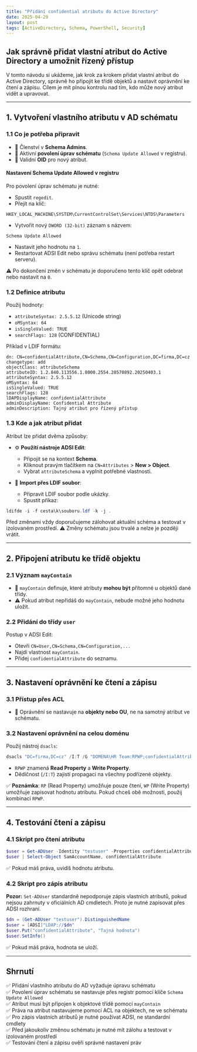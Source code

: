 ```yaml
---
title: "Přidání confidential atributu do Active Directory"
date: 2025-04-29
layout: post
tags: [ActiveDirectory, Schema, PowerShell, Security]
---
```


## Jak správně přidat vlastní atribut do Active Directory a umožnit řízený přístup

V tomto návodu si ukážeme, jak krok za krokem přidat vlastní atribut do Active Directory, správně ho připojit ke třídě objektů a nastavit oprávnění ke čtení a zápisu. Cílem je mít plnou kontrolu nad tím, kdo může nový atribut vidět a upravovat.

---

## 1. Vytvoření vlastního atributu v AD schématu

### 1.1 Co je potřeba připravit
- 📌 Členství v **Schema Admins**.
- 📌 Aktivní **povolení úprav schématu** (`Schema Update Allowed` v registru).
- 📌 Validní **OID** pro nový atribut.

#### Nastavení Schema Update Allowed v registru
Pro povolení úprav schématu je nutné:

- Spustit `regedit`.
- Přejít na klíč:

```
HKEY_LOCAL_MACHINE\SYSTEM\CurrentControlSet\Services\NTDS\Parameters
```

- Vytvořit nový `DWORD (32-bit)` záznam s názvem:

```
Schema Update Allowed
```

- Nastavit jeho hodnotu na `1`.
- Restartovat ADSI Edit nebo správu schématu (není potřeba restart serveru).

⚠ Po dokončení změn v schématu je doporučeno tento klíč opět odebrat nebo nastavit na `0`.

### 1.2 Definice atributu
Použij hodnoty:
- `attributeSyntax: 2.5.5.12` (Unicode string)
- `oMSyntax: 64`
- `isSingleValued: TRUE`
- `searchFlags: 128` (CONFIDENTIAL)

Příklad v LDIF formátu:

```ldif
dn: CN=confidentialAttribute,CN=Schema,CN=Configuration,DC=firma,DC=cz
changetype: add
objectClass: attributeSchema
attributeID: 1.2.840.113556.1.8000.2554.28570892.20250403.1
attributeSyntax: 2.5.5.12
oMSyntax: 64
isSingleValued: TRUE
searchFlags: 128
lDAPDisplayName: confidentialAttribute
adminDisplayName: Confidential Attribute
adminDescription: Tajný atribut pro řízený přístup
```

### 1.3 Kde a jak atribut přidat
Atribut lze přidat dvěma způsoby:

- ⚙ **Použití nástroje ADSI Edit**:
  - Připojit se na kontext **Schema**.
  - Kliknout pravým tlačítkem na `CN=Attributes` > **New > Object**.
  - Vybrat `attributeSchema` a vyplnit potřebné vlastnosti.

- 📄 **Import přes LDIF soubor**:
  - Připravit LDIF soubor podle ukázky.
  - Spustit příkaz:

```powershell
ldifde -i -f cesta\k\souboru.ldf -k -j .
```

Před změnami vždy doporučujeme zálohovat aktuální schéma a testovat v izolovaném prostředí. ⚠ Změny schématu jsou trvalé a nelze je později vrátit.

---

## 2. Připojení atributu ke třídě objektu

### 2.1 Význam `mayContain`
- 📌 `mayContain` definuje, které atributy **mohou být** přítomné u objektů dané třídy.
- ⚠ Pokud atribut nepřidáš do `mayContain`, nebude možné jeho hodnotu uložit.

### 2.2 Přidání do třídy `user`
Postup v ADSI Edit:
- Otevři `CN=User,CN=Schema,CN=Configuration,...`
- Najdi vlastnost `mayContain`.
- Přidej `confidentialAttribute` do seznamu.

---

## 3. Nastavení oprávnění ke čtení a zápisu

### 3.1 Přístup přes ACL
- 📌 Oprávnění se nastavuje na **objekty nebo OU**, ne na samotný atribut ve schématu.

### 3.2 Nastavení oprávnění na celou doménu
Použij nástroj `dsacls`:

```powershell
dsacls "DC=firma,DC=cz" /I:T /G "DOMENA\HR Team:RPWP;confidentialAttribute;user"
```

- `RPWP` znamená **Read Property** a **Write Property**.
- Dědičnost (`/I:T`) zajistí propagaci na všechny podřízené objekty.

✅ **Poznámka**: `RP` (Read Property) umožňuje pouze čtení, `WP` (Write Property) umožňuje zapisovat hodnotu atributu. Pokud chceš obě možnosti, použij kombinaci `RPWP`.

---

## 4. Testování čtení a zápisu

### 4.1 Skript pro čtení atributu

```powershell
$user = Get-ADUser -Identity "testuser" -Properties confidentialAttribute
$user | Select-Object SamAccountName, confidentialAttribute
```

✅ Pokud máš práva, uvidíš hodnotu atributu.

### 4.2 Skript pro zápis atributu

**Pozor:** `Set-ADUser` standardně nepodporuje zápis vlastních atributů, pokud nejsou zahrnuty v oficiálních AD cmdletech. Proto je nutné zapisovat přes ADSI rozhraní.

```powershell
$dn = (Get-ADUser "testuser").DistinguishedName
$user = [ADSI]"LDAP://$dn"
$user.Put("confidentialAttribute", "Tajná hodnota")
$user.SetInfo()
```

✅ Pokud máš práva, hodnota se uloží.

---

## Shrnutí

✅ Přidání vlastního atributu do AD vyžaduje úpravu schématu  
✅ Povolení úprav schématu se nastavuje přes registr pomocí klíče `Schema Update Allowed`  
✅ Atribut musí být připojen k objektové třídě pomocí `mayContain`  
✅ Práva na atribut nastavujeme pomocí ACL na objektech, ne ve schématu  
✅ Pro zápis vlastních atributů je nutné používat ADSI, ne standardní cmdlety  
✅ Před jakoukoliv změnou schématu je nutné mít zálohu a testovat v izolovaném prostředí  
✅ Testování čtení a zápisu ověří správné nastavení práv

